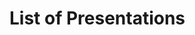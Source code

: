 # List of Presentations

<div id="vueapp" style="display:none">
  <v-app>
    <v-toolbar dense dark color="blue darken-2">
      <v-toolbar-side-icon disabled></v-toolbar-side-icon>
      <span v-text="toolbarStatus"></span>
      <v-spacer></v-spacer>
      <v-btn icon :href="items_url">
        <v-icon>file_download</v-icon>
      </v-btn>
      <v-btn icon :href="items_edit_url">
        <v-icon>edit</v-icon>
      </v-btn>
    </v-toolbar>
    <v-container fluid grid-list-lg v-if="isLoaded" class="animated fadeInDownShort go">
      <v-layout row wrap>
        <v-flex xs12 v-for="(item, index) in items" :key="index">
          <v-card>
            <v-card-title primary-title class="title">
              {{ item.title }}
            </v-card-title>
            <v-card-text class="teal--text comma-list">
              <span v-for="(author, author_idx) in ensureArray(item.authors)">{{author}}</span>
            </v-card-text>
            <v-card-text class="grey--text">
              {{ item.note }}
              <div v-if="item.event">
                {{ eventData(item) }}
              </div>
            </v-card-text>
            <v-card-actions>
              <v-chip outline color="grey">{{ item.date }}</v-chip>
              <v-spacer></v-spacer>
              <v-btn icon v-if="item.link" :href="item.link">
                <v-icon color="blue darken-2">open_in_new</v-icon>
              </v-btn>
              <v-btn icon v-if="item.pdf" :href="item.pdf">
                <v-icon color="blue darken-2">insert_drive_file</v-icon>
              </v-btn>
              <v-btn icon v-if="item.event && item.event.url" :href="item.event.url">
                <v-icon color="blue darken-2">open_in_browser</v-icon>
              </v-btn>
            </v-card-actions>
          </v-card>
        </v-flex>
      </v-layout>
    </v-container>
  </v-app>
</div>

<div>
<link href="https://unpkg.com/vuetify/dist/vuetify.min.css" rel="stylesheet"></link>
<style>
th a * { float:right; color: white }
.md-header a, .md-tabs a, .md-footer a {color: white}
.md-sidebar a {color:black}
html { font-size: 62.5%; } /* mkdocs vs vuetify fix */
.comma-list > span:not(:last-child):after {
  content: ", ";
}
</style>
<script src="https://unpkg.com/vue/dist/vue.js"></script>
<script src="https://unpkg.com/vuetify/dist/vuetify.js"></script>
<script src="../lib.js"></script>
<script>
const vueapp = new Vue({
  el: '#vueapp',
  data: {
    items: null,
    items_url: 'http://biggis-project.eu/data/presentations.json',
    items_edit_url: 'https://github.com/biggis-project/biggis-project.github.io/blob/master/data/presentations.json'
  },
  computed:{
    isLoaded() {
      return Array.isArray(this.items);
    },
    toolbarStatus() {
      return this.isLoaded ? '' : 'Loading ...';
    }
  },
  methods: {
    async loadItems() {
      const json = await fetch(this.items_url).then(function(resp) { return resp.json()} );
      this.items = json.sort(sortByDate);
    },
    ensureArray(x) {
      return Array.isArray(x) ? x : [x]
    },
    eventData(item) {
      return [
        item.event.title,
        item.event.place,
        item.event.info
      ].filter(x => x).join(", ")
    }
  }
});
vueapp.loadItems() // async load
vueapp.$el.style.display = 'block' // hack because html shows before vue init
</script>
</div>